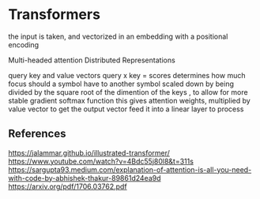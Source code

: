 # Transformers

the input is taken, and vectorized in an embedding with a positional encoding

Multi-headed attention
Distributed Representations

query key and value vectors
query x key = scores determines how much focus should a symbol have to another symbol
scaled down by being divided by the square root of the dimention of the keys , to allow for more stable gradient
softmax function
this gives attention weights, multiplied by value vector to get the output vector
feed it into a linear layer to process

## References

https://jalammar.github.io/illustrated-transformer/
https://www.youtube.com/watch?v=4Bdc55j80l8&t=311s
https://sargupta93.medium.com/explanation-of-attention-is-all-you-need-with-code-by-abhishek-thakur-89861d24ea9d
https://arxiv.org/pdf/1706.03762.pdf

